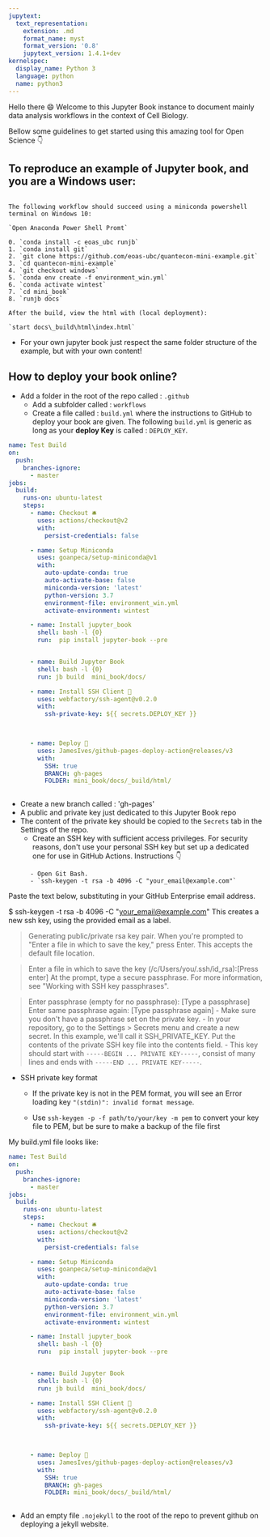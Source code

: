 ```yaml
---
jupytext:
  text_representation:
    extension: .md
    format_name: myst
    format_version: '0.8'
    jupytext_version: 1.4.1+dev
kernelspec:
  display_name: Python 3
  language: python
  name: python3
---
```


Hello there 😄 Welcome to this Jupyter Book instance to document mainly data analysis workflows in the context of Cell Biology. 

Bellow some guidelines to get started using this amazing tool for Open Science 👇

## To reproduce an example of  Jupyter book, and you are a Windows user:


```{toggle} First! Try to reproduce this! Click the buttom to reveal :) 

The following workflow should succeed using a miniconda powershell terminal on Windows 10:

`Open Anaconda Power Shell Promt`

0. `conda install -c eoas_ubc runjb`
1. `conda install git`
2. `git clone https://github.com/eoas-ubc/quantecon-mini-example.git`
3. `cd quantecon-mini-example`
4. `git checkout windows`
5. `conda env create -f environment_win.yml`
6. `conda activate wintest`
7. `cd mini_book`
8. `runjb docs`

After the build, view the html with (local deployment):

`start docs\_build\html\index.html`
```
- For your own jupyter book just respect the same folder structure of the example, but with your own content! 

## How to deploy your book online? 

- Add a folder in the root of the repo called : `.github`
  - Add a subfolder called : `workflows`
  - Create a file called : `build.yml` where the instructions to GitHub to deploy your book are given. The following `build.yml` is generic as long as your **deploy Key** is called : `DEPLOY_KEY`. 

```yaml
name: Test Build
on:
  push:
    branches-ignore:
      - master
jobs:
  build:
    runs-on: ubuntu-latest
    steps:
      - name: Checkout 🛎️
        uses: actions/checkout@v2
        with:
          persist-credentials: false

      - name: Setup Miniconda
        uses: goanpeca/setup-miniconda@v1
        with:
          auto-update-conda: true
          auto-activate-base: false
          miniconda-version: 'latest'
          python-version: 3.7
          environment-file: environment_win.yml
          activate-environment: wintest

      - name: Install jupyter_book
        shell: bash -l {0}
        run:  pip install jupyter-book --pre 


      - name: Build Jupyter Book
        shell: bash -l {0}
        run: jb build  mini_book/docs/

      - name: Install SSH Client 🔑
        uses: webfactory/ssh-agent@v0.2.0
        with:
          ssh-private-key: ${{ secrets.DEPLOY_KEY }}
        


      - name: Deploy 🚀
        uses: JamesIves/github-pages-deploy-action@releases/v3
        with:
          SSH: true
          BRANCH: gh-pages
          FOLDER: mini_book/docs/_build/html/
          
```
- Create a new branch called : 'gh-pages'
- A public and private key just dedicated to this Jupyter Book repo 
- The content of the private key should be copied to the `Secrets` tab in the Settings of the repo. 
    - Create an SSH key with sufficient access privileges. For security reasons, don't use your personal SSH key but set up a dedicated one for use in GitHub Actions. Instructions 👇

```{admonition}Generating a new SSH key
      - Open Git Bash.
      - `ssh-keygen -t rsa -b 4096 -C "your_email@example.com"`
```

Paste the text below, substituting in your GitHub Enterprise email address.

$ ssh-keygen -t rsa -b 4096 -C "your_email@example.com"
This creates a new ssh key, using the provided email as a label.

> Generating public/private rsa key pair.
When you're prompted to "Enter a file in which to save the key," press Enter. This accepts the default file location.

> Enter a file in which to save the key (/c/Users/you/.ssh/id_rsa):[Press enter]
At the prompt, type a secure passphrase. For more information, see "Working with SSH key passphrases".

> Enter passphrase (empty for no passphrase): [Type a passphrase]
> Enter same passphrase again: [Type passphrase again]
    - Make sure you don't have a passphrase set on the private key.
    - In your repository, go to the Settings > Secrets menu and create a new secret. In this example, we'll call it SSH_PRIVATE_KEY. Put the contents of the private SSH key file into the contents field.
    - This key should start with `-----BEGIN ... PRIVATE KEY-----`, consist of many lines and ends with `-----END ... PRIVATE KEY-----`.
- SSH private key format
    - If the private key is not in the PEM format, you will see an Error loading key `"(stdin)": invalid format message`.

    - Use `ssh-keygen -p -f path/to/your/key -m pem` to convert your key file to PEM, but be sure to make a backup of the file first 

My build.yml file looks like:

```yaml
name: Test Build
on:
  push:
    branches-ignore:
      - master
jobs:
  build:
    runs-on: ubuntu-latest
    steps:
      - name: Checkout 🛎️
        uses: actions/checkout@v2
        with:
          persist-credentials: false

      - name: Setup Miniconda
        uses: goanpeca/setup-miniconda@v1
        with:
          auto-update-conda: true
          auto-activate-base: false
          miniconda-version: 'latest'
          python-version: 3.7
          environment-file: environment_win.yml
          activate-environment: wintest

      - name: Install jupyter_book
        shell: bash -l {0}
        run:  pip install jupyter-book --pre 


      - name: Build Jupyter Book
        shell: bash -l {0}
        run: jb build  mini_book/docs/

      - name: Install SSH Client 🔑
        uses: webfactory/ssh-agent@v0.2.0
        with:
          ssh-private-key: ${{ secrets.DEPLOY_KEY }}
        


      - name: Deploy 🚀
        uses: JamesIves/github-pages-deploy-action@releases/v3
        with:
          SSH: true
          BRANCH: gh-pages
          FOLDER: mini_book/docs/_build/html/
          
```
- Add an empty file `.nojekyll` to the root of the repo to prevent github on deploying a jekyll website.

